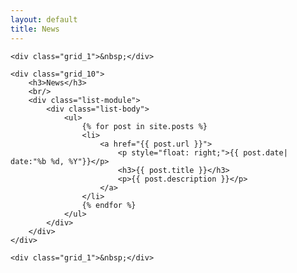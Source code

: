 ```yaml
---
layout: default
title: News
---
```


<div class="container_12">

    <div class="grid_1">&nbsp;</div>

    <div class="grid_10">
        <h3>News</h3>
        <br/>
        <div class="list-module">
            <div class="list-body">
                <ul>
                    {% for post in site.posts %}
                    <li>
                        <a href="{{ post.url }}">
                            <p style="float: right;">{{ post.date| date:"%b %d, %Y"}}</p>
                            <h3>{{ post.title }}</h3>
                            <p>{{ post.description }}</p>
                        </a>
                    </li>
                    {% endfor %}
                </ul>
            </div>
        </div>
    </div>

    <div class="grid_1">&nbsp;</div>

</div>
